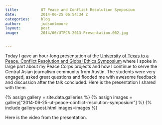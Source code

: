 ```yaml
---
title:			UT Peace and Conflict Resolution Symposium
date:			2014-06-25 06:54:34 Z
categories:		blog
author:			judsonlmoore
layout:			post
image:			2014/06/UTPCR-2013-Presentation.002.jpg


---
```


Today I gave an hour-long presentation at the [University of Texas to a Peace, Conflict Resolution and Global Ethics Symposium](http://www.utpcr.org/) where I spoke in large part about my Peace Corps projects and how I continue to serve the Central Asian journalism community from Austin. The students were very engaged, asked great questions and flooded me with awesome feedback and discussion after the talk concluded. Here is the presentation I shared with them.

{% assign gallery = site.data.galleries %}
{% assign images = gallery["2014-06-25-ut-peace-conflict-resolution-symposium"] %}
{% include gallery-post.html images=images %}

Here is the video from the presentation.
